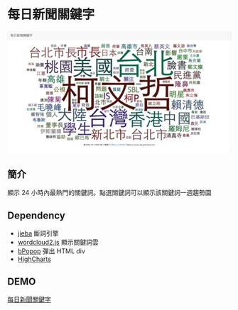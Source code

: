 # 每日新聞關鍵字

![每日新聞關鍵字](images/screenshot-1.png)

## 簡介

顯示 24 小時內最熱門的關鍵詞。點選關鍵詞可以顯示該關鍵詞一週趨勢圖

## Dependency
* [jieba](https://github.com/fxsjy/jieba) 斷詞引擎
* [wordcloud2.js](https://github.com/timdream/wordcloud2.js) 顯示關鍵詞雲
* [bPopop](https://github.com/dinbror/bpopup/) 彈出 HTML div
* [HighCharts](http://www.highcharts.com/)

## DEMO
[每日新聞關鍵字](http://keywordapp.launchzone.org/)